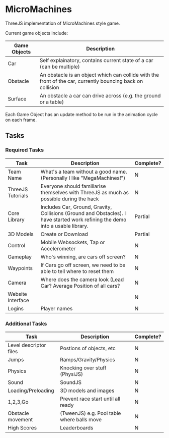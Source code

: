 # MicroMachines


ThreeJS implementation of MicroMachines style game.

Current game objects include:

| Game Objects | Description |
| ------------ | ----------- |
| Car | Self explainatory, contains current state of a car (can be multiple) |
| Obstacle | An obstacle is an object which can collide with the front of the car, currently bouncing back on collision |
| Surface | An obstacle a car can drive across (e.g. the ground or a table) |

Each Game Object has an update method to be run in the animation cycle on each frame.

## Tasks


### Required Tasks

| Task | Description | Complete? |
| ---- | ----------- | --------- |
| Team Name | What's a team without a good name. (Personally I like "MegaMachines!") | N |
| ThreeJS Tutorials | Everyone should familiarise themselves with ThreeJS as much as possible during the hack | N |
| Core Library | Includes Car, Ground, Gravity, Collisions (Ground and Obstacles). I have started work refining the demo into a usable library. | Partial |
| 3D Models | Create or Download | Partial |
| Control | Mobile Websockets, Tap or Accelerometer | N |
| Gameplay | Who's winning, are cars off screen? | N |
| Waypoints | If Cars go off screen, we need to be able to tell where to reset them | N |
| Camera | Where does the camera look (Lead Car? Average Position of all cars? | N |
| Website Interface | | N |
|  Logins | Player names | N | 

### Additional Tasks

| Task | Description | Complete? |
| ---- | ----------- | --------- |
| Level descriptor files | Postions of objects, etc | N |
| Jumps | Ramps/Gravity/Physics | N |
| Physics | Knocking over stuff (PhysiJS) | N |
| Sound | SoundJS | N | 
| Loading/Preloading | 3D models and images | N |
| 1,2,3,Go | Prevent race start until all ready | N |
| Obstacle movement | (TweenJS) e.g. Pool table where balls move | N |
| High Scores | Leaderboards | N |
